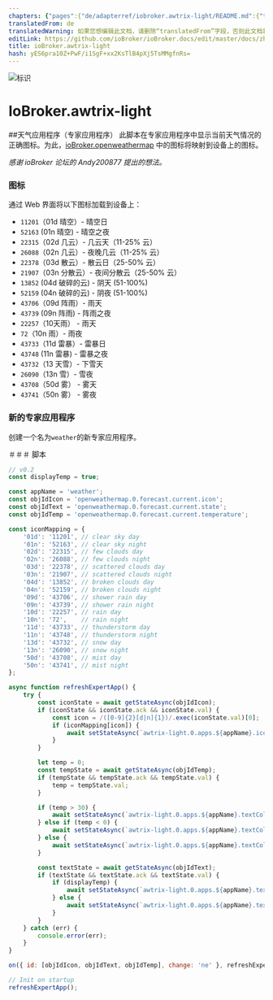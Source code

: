 ```yaml
---
chapters: {"pages":{"de/adapterref/iobroker.awtrix-light/README.md":{"title":{"de":"ioBroker.awtrix-light"},"content":"de/adapterref/iobroker.awtrix-light/README.md"},"de/adapterref/iobroker.awtrix-light/weather-app.md":{"title":{"de":"ioBroker.awtrix-light"},"content":"de/adapterref/iobroker.awtrix-light/weather-app.md"}}}
translatedFrom: de
translatedWarning: 如果您想编辑此文档，请删除“translatedFrom”字段，否则此文档将再次自动翻译
editLink: https://github.com/ioBroker/ioBroker.docs/edit/master/docs/zh-cn/adapterref/iobroker.awtrix-light/weather-app.md
title: ioBroker.awtrix-light
hash: yES6pra10Z+PwF/i1SgF+xx2KsTlB4pXj5TsMMgfnRs=
---
```

![标识](../../../de/admin/awtrix-light.png)

# IoBroker.awtrix-light
##天气应用程序（专家应用程序）
此脚本在专家应用程序中显示当前天气情况的正确图标。为此，[ioBroker.openweathermap](https://github.com/ioBroker/ioBroker.openweathermap/tree/master) 中的图标将映射到设备上的图标。

*感谢 ioBroker 论坛的 Andy200877 提出的想法。*

### 图标
通过 Web 界面将以下图标加载到设备上：

- `11201`（01d 晴空）- 晴空日
- `52163` (01n 晴空) - 晴空之夜
- `22315`（02d 几云）- 几云天（11-25% 云）
- `26088`（02n 几云）- 夜晚几云（11-25% 云）
- `22378`（03d 散云）- 散云日（25-50% 云）
- `21907`（03n 分散云）- 夜间分散云（25-50% 云）
- `13852` (04d 破碎的云) - 阴天 (51-100%)
- `52159` (04n 破碎的云) - 阴夜 (51-100%)
- `43706`（09d 阵雨）- 雨天
- `43739` (09n 阵雨) - 阵雨之夜
- `22257`（10天雨） - 雨天
- `72`（10n 雨）- 雨夜
- `43733`（11d 雷暴）- 雷暴日
- `43748` (11n 雷暴) - 雷暴之夜
- `43732`（13 天雪）- 下雪天
- `26090`（13n 雪）- 雪夜
- `43708`（50d 雾） - 雾天
- `43741`（50n 雾） - 雾夜

### 新的专家应用程序
创建一个名为`weather`的新专家应用程序。

＃＃＃ 脚本
```javascript
// v0.2
const displayTemp = true;

const appName = 'weather';
const objIdIcon = 'openweathermap.0.forecast.current.icon';
const objIdText = 'openweathermap.0.forecast.current.state';
const objIdTemp = 'openweathermap.0.forecast.current.temperature';

const iconMapping = {
    '01d': '11201', // clear sky day
    '01n': '52163', // clear sky night
    '02d': '22315', // few clouds day
    '02n': '26088', // few clouds night
    '03d': '22378', // scattered clouds day
    '03n': '21907', // scattered clouds night
    '04d': '13852', // broken clouds day
    '04n': '52159', // broken clouds night
    '09d': '43706', // shower rain day
    '09n': '43739', // shower rain night
    '10d': '22257', // rain day
    '10n': '72',    // rain night
    '11d': '43733', // thunderstorm day
    '11n': '43748', // thunderstorm night
    '13d': '43732', // snow day
    '13n': '26090', // snow night
    '50d': '43708', // mist day
    '50n': '43741', // mist night
};

async function refreshExpertApp() {
    try {
        const iconState = await getStateAsync(objIdIcon);
        if (iconState && iconState.ack && iconState.val) {
            const icon = /([0-9]{2}[d|n]{1})/.exec(iconState.val)[0];
            if (iconMapping[icon]) {
                await setStateAsync(`awtrix-light.0.apps.${appName}.icon`, { val: iconMapping[icon] });
            }
        }

        let temp = 0;
        const tempState = await getStateAsync(objIdTemp);
        if (tempState && tempState.ack && tempState.val) {
            temp = tempState.val;
        }

        if (temp > 30) {
            await setStateAsync(`awtrix-light.0.apps.${appName}.textColor`, { val: '#bd2020' });
        } else if (temp < 0) {
            await setStateAsync(`awtrix-light.0.apps.${appName}.textColor`, { val: '#236fd9' });
        } else {
            await setStateAsync(`awtrix-light.0.apps.${appName}.textColor`, { val: '#ffffff' });
        }

        const textState = await getStateAsync(objIdText);
        if (textState && textState.ack && textState.val) {
            if (displayTemp) {
                await setStateAsync(`awtrix-light.0.apps.${appName}.text`, { val: `${textState.val} - ${formatValue(temp, 2)} °C` });
            } else {
                await setStateAsync(`awtrix-light.0.apps.${appName}.text`, { val: textState.val });
            }
        }
    } catch (err) {
        console.error(err);
    }
}

on({ id: [objIdIcon, objIdText, objIdTemp], change: 'ne' }, refreshExpertApp);

// Init on startup
refreshExpertApp();
```